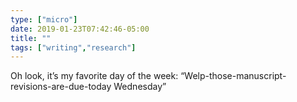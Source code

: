 ```yaml
---
type: ["micro"]
date: 2019-01-23T07:42:46-05:00
title: ""
tags: ["writing","research"]
---
```

Oh look, it’s my favorite day of the week: “Welp-those-manuscript-revisions-are-due-today Wednesday”
